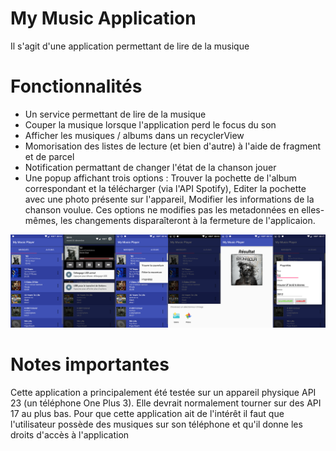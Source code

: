 # My Music Application
Il s'agit d'une application permettant de lire de la musique


# Fonctionnalités
- Un service permettant de lire de la musique
- Couper la musique lorsque l'application perd le focus du son
- Afficher les musiques / albums dans un recyclerView
- Momorisation des listes de lecture (et bien d'autre) à l'aide de fragment et de parcel
- Notification permattant de changer l'état de la chanson jouer
- Une popup affichant trois options : Trouver la pochette de l'album correspondant et la télécharger (via l'API Spotify), Editer la pochette avec une photo présente sur l'appareil, Modifier les informations de la chanson voulue. Ces options ne modifies pas les metadonnées en elles-mêmes, les changements disparaîteront à la fermeture de l'applicaion.

![alt tag](https://raw.githubusercontent.com/ChrisMichelGit/INF4042_michel_depaillat/master/Illustration.png)

# Notes importantes
Cette application a principalement été testée sur un appareil physique API 23 (un téléphone One Plus 3). Elle devrait normalement tourner sur des API 17 au plus bas.
Pour que cette application ait de l'intérêt il faut que l'utilisateur possède des musiques sur son téléphone et qu'il donne les droits d'accès à l'application
